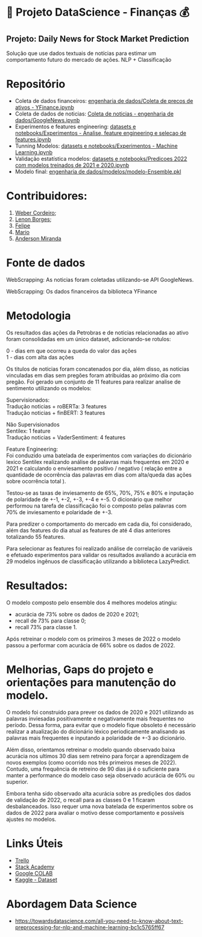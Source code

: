 # 🚀 Projeto DataScience - Finanças 💰


## Projeto: **Daily News for Stock Market Prediction**

Solução que use dados textuais de notícias para estimar um comportamento futuro do mercado de ações.
NLP + Classificação

# Repositório
- Coleta de dados financeiros: [engenharia de dados/Coleta de precos de ativos - YFinance.ipynb](https://github.com/webercg/NLP---Daily-News-for-Stock-Market-Prediction/blob/main/engenharia%20de%20dados/Coleta%20de%20precos%20de%20ativos%20-%20YFinance.ipynb)
- Coleta de dados de noticias: [Coleta de noticias - engenharia de dados/GoogleNews.ipynb](https://github.com/webercg/NLP---Daily-News-for-Stock-Market-Prediction/blob/main/engenharia%20de%20dados/Coleta%20de%20noticias%20-%20GoogleNews.ipynb)
- Experimentos e features engineering: [datasets e notebooks/Experimentos - Analise, feature engineering e selecao de features.ipynb](https://github.com/webercg/NLP---Daily-News-for-Stock-Market-Prediction/blob/main/datasets%20e%20notebooks/Experimentos%20-%20Analise%2C%20feature%20engineering%20e%20selecao%20de%20features.ipynb)
- Tunning Modelos: [datasets e notebooks/Experimentos - Machine Learning.ipynb](https://github.com/webercg/NLP---Daily-News-for-Stock-Market-Prediction/blob/main/datasets%20e%20notebooks/Experimentos%20-%20Machine%20Learning.ipynb)
- Validação estatística modelos: [datasets e notebooks/Predicoes 2022 com modelos treinados de 2021 e 2020.ipynb](https://github.com/webercg/NLP---Daily-News-for-Stock-Market-Prediction/blob/main/datasets%20e%20notebooks/Experimentos%20-%20Predicoes%202022%20com%20modelos%20treinados%20de%202021%20e%202020.ipynb)
- Modelo final: [engenharia de dados/modelos/modelo-Ensemble.pkl](https://github.com/webercg/NLP---Daily-News-for-Stock-Market-Prediction/blob/main/engenharia%20de%20dados/modelos/modelo-Ensemble.pkl)

# Contribuidores: 

1. [Weber Cordeiro](https://github.com/webercg);
2. [Lenon Borges](https://github.com/lenonborges);
3. [Felipe](https://github.com/felipeps1)
4. [Mario]()
5. [Anderson Miranda](https://github.com/aluipio)

# Fonte de dados  

WebScrapping: As noticias foram coletadas utilizando-se API GoogleNews. 

WebScrapping: Os dados financeiros da biblioteca YFinance  

# Metodologia

Os resultados das ações da Petrobras e de noticias relacionadas ao ativo foram consolidadas em um único dataset, adicionando-se rotulos:
  
0 - dias em que ocorreu a queda do valor das ações  
1 - dias com alta das ações  
  
Os titulos de noticias foram concatenados por dia, além disso, as noticias vinculadas em dias sem pregões foram atribuidas ao próximo dia com pregão. Foi gerado um conjunto de 11 features para realizar analise de sentimento utilizando os modelos:
  
Supervisionados:  
Tradução noticias + roBERTa: 3 features  
Tradução noticias + finBERT: 3 features  
  
Não Supervisionados  
Sentilex: 1 feature  
Tradução noticias + VaderSentiment: 4 features  

Feature Engineering:  
Foi conduzido uma batelada de experimentos com variações do dicionário lexico Sentilex realizando análise de palavras mais frequentes em 2020 e 2021 e calculando o enviesamento positivo / negativo ( relação entre a quantidade de ocorrência das palavras em dias com alta/queda das ações sobre ocorrência total ).
  
Testou-se as taxas de inviesamento de 65%, 70%, 75% e 80% e inputação de polaridade de +-1, +-2, +-3, +-4 e +-5.
O dicionário que melhor performou na tarefa de classificação foi o composto pelas palavras com 70% de inviesamento e polaridade de +-3.
  
Para predizer o comportamento do mercado em cada dia, foi considerado, além das features do dia atual as features de até 4 dias anteriores totalizando 55 features.
    
Para selecionar as features foi realizado análise de correlação de variáveis e efetuado experimentos para validar os resultados avaliando a acurácia em 29 modelos ingênuos de classificação utilizando a biblioteca LazyPredict.
  
# Resultados:  
  
O modelo composto pelo ensemble dos 4 melhores modelos atingiu:  
  
- acurácia de 73% sobre os dados de 2020 e 2021;   
- recall de 73% para classe 0;  
- recall 73% para classe 1.  
  
Após retreinar o modelo com os primeiros 3 meses de 2022 o modelo passou a performar com acurácia de 66% sobre os dados de 2022.  

# Melhorias, Gaps do projeto e orientações para manutenção do modelo.  
  
O modelo foi construido para prever os dados de 2020 e 2021 utilizando as palavras inviesadas positivamente e negativamente mais frequentes no período. Dessa forma, para evitar que o modelo fique obsoleto é necessário realizar a atualização do dicionário léxico periodicamente analisando as palavras mais frequentes e inputando a polaridade de +-3 ao dicionário.
  
Além disso, orientamos retreinar o modelo quando observado baixa acurácia nos ultimos 30 dias sem retreino para forçar a aprendizagem de novos exemplos (como ocorrido nos três primeiros meses de 2022). Contudo, uma frequência de retreino de 90 dias já é o suficiente para manter a performance do modelo caso seja observado acurácia de 60% ou superior.
  
Embora tenha sido observado alta acurácia sobre as predições dos dados de validação de 2022, o recall para as classes 0 e 1 ficaram desbalanceados. Isso requer uma nova batelada de experimentos sobre os dados de 2022 para avaliar o motivo desse comportamento e possíveis ajustes no modelos. 
  
# Links Úteis  

- [Trello](https://trello.com/b/oWJT0AQw/stack-labs-3-edi%C3%A7%C3%A3o)
- [Stack Academy](https://stackacademy.com.br)
- [Google COLAB](https://colab.research.google.com/?hl=pt_BR)
- [Kaggle - Dataset](https://www.kaggle.com)


# Abordagem Data Science  
- https://towardsdatascience.com/all-you-need-to-know-about-text-preprocessing-for-nlp-and-machine-learning-bc1c5765ff67

